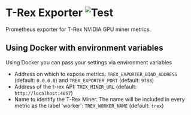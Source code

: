 # T-Rex Exporter ![Test](https://github.com/dennisstritzke/trex_exporter/workflows/Test/badge.svg)

Prometheus exporter for T-Rex NVIDIA GPU miner metrics.


## Using Docker with environment variables

Using Docker you can pass your settings via environment variables
- Address on which to expose metrics: `TREX_EXPORTER_BIND_ADDRESS` (default: `0.0.0.0`) and `TREX_EXPORTER_PORT` (default: `9788`)
- Address of the t-rex API: `TREX_MINER_URL` (default: `http://localhost:4057`)
- Name to identify the T-Rex Miner. The name will be included in every metric as the label 'worker': `TREX_WORKER_NAME` (default: `trex`)
